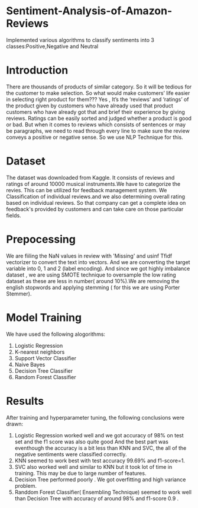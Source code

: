 # Sentiment-Analysis-of-Amazon-Reviews
Implemented various algorithms to classify sentiments into 3 classes:Positive,Negative and Neutral

# Introduction
There are thousands of products of similar category. So it will be tedious for the customer to make selection. So what would make customers’ life easier in selecting right product for them??? Yes , It’s the ‘reviews’ and ‘ratings’ of the product given by customers who have already used that product customers who have already got that and brief their experience by giving reviews. Ratings can be easily sorted and judged whether a product is good or bad. But when it comes to reviews which consists of sentences or may be paragraphs, we need to read through every line to make sure the review conveys a positive or negative sense. So we use NLP Technique for this.

# Dataset
The dataset was downloaded from Kaggle. It consists of reviews and ratings of around 10000 musical instruments.We have to categorize the revies. This can be utilized for feedback management system. We Classification of individual reviews.and we also determining overall rating based on individual reviews. So that company can get a complete idea on feedback's provided by customers and can take care on those particular fields.

# Prepocessing
We are fiiling the NaN values in review with 'Missing' and usinf Tfidf vectorizer to convert the text into vectors.
And we are converting the target variable into 0, 1 and 2 (label encoding). And since we got highly imbalance dataset , we are using SMOTE technique to oversample the low rating dataset as these are less in number( around 10%).We are removing the english stopwords and applying stemming ( for this we are using Porter Stemmer).

# Model Training
We have used the following alogorithms:
1. Logistic Regression
2. K-nearest neighbors
3. Support Vector Classifier
4. Naive Bayes
5. Decision Tree Classifier
6. Random Forest Classifier

# Results 
After training and hyperparameter tuning, the following conclusions were drawn:
1. Logistic Regression worked well and we got accuracy of 98% on test set and the f1 score  was also quite good And the best part was eventhough the accuracy is a bit less than KNN and SVC, the all of the negative sentiments were classified correctly.
2. KNN seemed to work best with test accuracy 99.69% and f1-score=1.
3. SVC also worked well and similar to KNN but it took lot of time in training. This may be due to large number of features.
4. Decision Tree performed poorly . We got overfitting and high variance problem.
5. Randdom Forest Classifier( Ensembling Technique) seemed to work well than Decision Tree with accuracy of around 98% and f1-score 0.9 .


